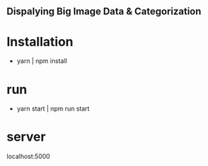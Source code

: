 ## Dispalying Big Image Data & Categorization
# Installation
- yarn | npm install

# run
- yarn start | npm run start

# server
localhost:5000